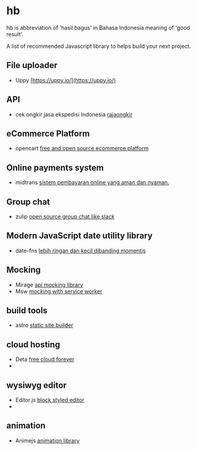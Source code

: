 # hb
hb is abbreviation of 'hasil bagus' in Bahasa Indonesia meaning of 'good result'.

A list of recommended Javascript library to helps build your next project.

## File uploader
* Uppy [https://uppy.io/](https://uppy.io/)

## API
* cek ongkir jasa ekspedisi Indonesia [rajaongkir](https://rajaongkir.com/)

## eCommerce Platform
* opencart [free and open source ecommerce platform](https://www.opencart.com/)

## Online payments system
* midtrans [sistem pembayaran online yang aman dan nyaman.](https://midtrans.com/)

## Group chat
* zulip [open source group chat like slack](https://zulipchat.com/)

## Modern JavaScript date utility library
* date-fns [lebih ringan dan kecil dibanding momentjs](https://date-fns.org/)

## Mocking
* Mirage [api mocking library](https://miragejs.com/)
* Msw [mocking with service worker](https://mswjs.io/)

## build tools
* astro [static site builder](https://astro.build)

## cloud hosting
* Deta [free cloud forever](https://deta.sh/)
* 
## wysiwyg editor
* Editor.js [block styled editor](https://editorjs.io/)
* 
## animation
* Animejs [animation library](https://animejs.com/)
